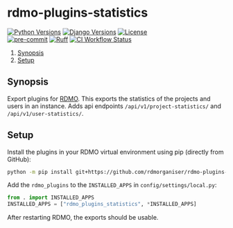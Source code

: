 # rdmo-plugins-statistics

[![Python Versions](https://img.shields.io/pypi/pyversions/rdmo.svg?style=flat)](https://www.python.org/)
[![Django Versions](https://img.shields.io/pypi/frameworkversions/django/rdmo)](https://pypi.python.org/pypi/rdmo/)
[![License](https://img.shields.io/github/license/rdmorganiser/rdmo?style=flat)](https://github.com/rdmorganiser/rdmo/blob/master/LICENSE) \
[![pre-commit](https://img.shields.io/badge/pre--commit-enabled-brightgreen?logo=pre-commit&logoColor=white)](https://github.com/pre-commit/pre-commit)
[![Ruff](https://img.shields.io/endpoint?url=https://raw.githubusercontent.com/astral-sh/ruff/main/assets/badge/v2.json)](https://github.com/astral-sh/ruff)
[![CI Workflow Status](https://github.com/rdmorganiser/rdmo-plugins-statistics/actions/workflows/ci.yml/badge.svg)](https://github.com/rdmorganiser/rdmo-plugins-statistics/actions/workflows/ci.yml)

<!--- mdtoc: toc begin -->
1. [Synopsis](#synopsis)
2. [Setup](#setup)
<!--- mdtoc: toc end -->

## Synopsis

Export plugins for [RDMO](https://github.com/rdmorganiser/rdmo). This exports the statistics of the projects and users in an instance.
Adds api endpoints `/api/v1/project-statistics/` and `/api/v1/user-statistics/`.

## Setup

Install the plugins in your RDMO virtual environment using pip (directly from GitHub):

```bash
python -m pip install git+https://github.com/rdmorganiser/rdmo-plugins-statistics
```

Add the `rdmo_plugins` to the `INSTALLED_APPS` in `config/settings/local.py`:

```python
from . import INSTALLED_APPS
INSTALLED_APPS = ["rdmo_plugins_statistics", *INSTALLED_APPS]
```

After restarting RDMO, the exports should be usable.
